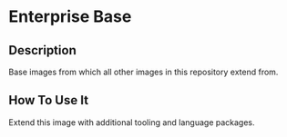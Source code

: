 # Enterprise Base

## Description

Base images from which all other images in this repository extend from.

## How To Use It

Extend this image with additional tooling and language packages.
